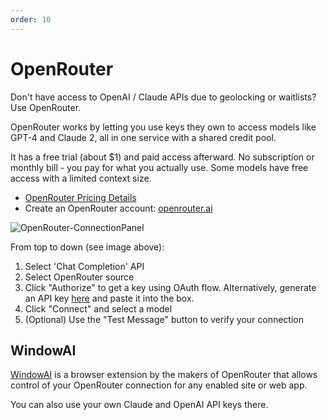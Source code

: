 ```yaml
---
order: 10
---
```

# OpenRouter

Don't have access to OpenAI / Claude APIs due to geolocking or waitlists? Use OpenRouter.

OpenRouter works by letting you use keys they own to access models like GPT-4 and Claude 2, all in one service with a shared credit pool.

It has a free trial (about $1) and paid access afterward.  No subscription or monthly bill - you pay for what you actually use. Some models have free access with a limited context size.

- [OpenRouter Pricing Details](https://openrouter.ai/docs)
- Create an OpenRouter account: [openrouter.ai](https://openrouter.ai/)

![OpenRouter-ConnectionPanel](https://github.com/SillyTavern/SillyTavern-Docs/assets/18619528/f832aa74-5fd1-426f-aeb5-fd10af7f31d9)

From top to down (see image above):

1. Select 'Chat Completion' API
2. Select OpenRouter source
3. Click "Authorize" to get a key using OAuth flow. Alternatively, generate an API key [here](https://openrouter.ai/keys) and paste it into the box.
4. Click "Connect" and select a model
5. (Optional) Use the "Test Message" button to verify your connection

## WindowAI

[WindowAI](https://windowai.io) is a browser extension by the makers of OpenRouter that allows control of your OpenRouter connection for any enabled site or web app.

You can also use your own Claude and OpenAI API keys there.
